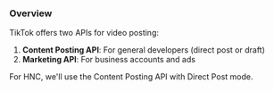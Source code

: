 ### Overview

TikTok offers two APIs for video posting:

1. **Content Posting API**: For general developers (direct post or draft)
2. **Marketing API**: For business accounts and ads

For HNC, we'll use the Content Posting API with Direct Post mode.
